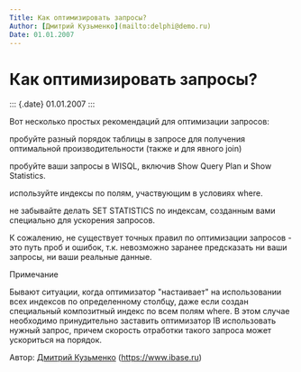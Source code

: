 ```yaml
---
Title: Как оптимизировать запросы?
Author: [Дмитрий Кузьменко](mailto:delphi@demo.ru)
Date: 01.01.2007
---
```



Как оптимизировать запросы?
===========================

::: {.date}
01.01.2007
:::

Вот несколько простых рекомендаций для оптимизации запросов:

пробуйте разный порядок таблицы в запросе для получения оптимальной
производительности (также и для явного join)

пробуйте ваши запросы в WISQL, включив Show Query Plan и Show
Statistics.

используйте индексы по полям, участвующим в условиях where.

не забывайте делать SET STATISTICS по индексам, созданным вами
специально для ускорения запросов.

К сожалению, не существует точных правил по оптимизации запросов - это
путь проб и ошибок, т.к. невозможно заранее предсказать ни ваши запросы,
ни ваши реальные данные.

Примечание

Бывают ситуации, когда оптимизатор \"настаивает\" на использовании всех
индексов по определенному столбцу, даже если создан специальный
композитный индекс по всем полям where. В этом случае необходимо
принудительно заставить оптимизатор IB использовать нужный запрос,
причем скорость отработки такого запроса может ускориться на порядок.

Автор: [Дмитрий Кузьменко](mailto:delphi@demo.ru)
(<https://www.ibase.ru>)
